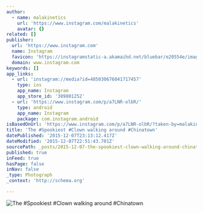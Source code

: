 ```yaml
---
author:
  - name: malakinetics
    url: 'https://www.instagram.com/malakinetics'
    avatar: {}
related: []
publisher:
  url: 'https://www.instagram.com'
  name: Instagram
  favicon: 'https://instagramstatic-a.akamaihd.net/bluebar/e20554e/images/ico/favicon.ico'
  domain: www.instagram.com
keywords: []
app_links:
  - url: 'instagram://media?id=485030676041717457'
    type: ios
    app_name: Instagram
    app_store_id: '389801252'
  - url: 'https://www.instagram.com/p/a7LNR-olbR/'
    type: android
    app_name: Instagram
    package: com.instagram.android
isBasedOnUrl: 'https://www.instagram.com/p/a7LNR-olbR/?taken-by=malakinetics'
title: 'The #Spookiest #Clown walking around #Chinatown'
datePublished: '2015-12-07T23:13:12.417Z'
dateModified: '2015-12-07T22:51:43.701Z'
sourcePath: _posts/2015-12-07-the-spookiest-clown-walking-around-chinatown.md
published: true
inFeed: true
hasPage: false
inNav: false
_type: Photograph
_context: 'http://schema.org'

---
```

![The &num;Spookiest &num;Clown walking around &num;Chinatown](https://scontent.cdninstagram.com/hphotos-xap1/t51.2885-15/e15/11274465_701432426649852_1551641634_n.jpg)